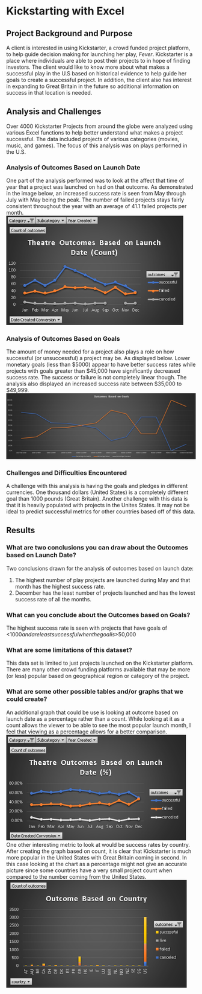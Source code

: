 # Kickstarting with Excel

## Project Background and Purpose

A client is interested in using Kickstarter, a crowd funded project platform, to help guide decision making for launching her play, *Fever*.  Kickstarter is a place where individuals are able to post their projects to in hope of finding investors.  The client would like to know more about what makes a successful play in the U.S based on historical evidence to help guide her goals to create a successful project.  In addition, the client also has interest in expanding to Great Britain in the future so additional information on success in that location is needed.


## Analysis and Challenges
Over 4000 Kickstarter Projects from around the globe were analyzed using various Excel functions to help better understand what makes a project successful.  The data included projects of various categories (movies, music, and games).  The focus of this analysis was on plays performed in the U.S. 

### Analysis of Outcomes Based on Launch Date
One part of the analysis performed was to look at the affect that time of year that a project was launched on had on that outcome.  As demonstrated in the image below,  an increased success rate is seen from May through July with May being the peak.  The number of failed projects stays fairly consistent throughout the year with an average of 41.1 failed projects per month. 
![Line graph of Outcomes by Launch Date in Theater Category](Images/Outcomes_vs_Launch_Count.png)


### Analysis of Outcomes Based on Goals
The amount of money needed for a project also plays a role on how successful (or unsuccessful) a project may be.  As displayed below.  Lower monetary goals (less than $5000) appear to have better success rates while projects with goals greater than $45,000 have significantly decreased success rate.  The success or failure is not completely linear though.  The analysis also displayed an increased success rate between $35,000 to $49,999.
![Line graph of Outcomes Based on Goals as a percentage](Images/Outcomes_vs_Goals.png)

### Challenges and Difficulties Encountered
A challenge with this analysis is having the goals and pledges in different currencies.  One thousand dollars (United States) is a completely different goal than 1000 pounds (Great Britain).  Another challenge with this data is that it is heavily populated with projects in the Unites States.  It may not be ideal to predict successful metrics for other countries based off of this data.  

## Results

### What are two conclusions you can draw about the Outcomes based on Launch Date?
Two conclusions drawn for the analysis of outcomes based on launch date:
1. The highest number of play projects are launched during May and that month has the highest success rate. 
2. December has the least number of projects launched and has the lowest success rate of all the months.  

### What can you conclude about the Outcomes based on Goals?
The highest success rate is seen with projects that have goals of <$1000 and are least successful when the goal is >$50,000

### What are some limitations of this dataset?
This data set is limited to just projects launched on the Kickstarter platform.  There are many other crowd funding platforms available that may be more (or less) popular based on geographical region or category of the project.   

### What are some other possible tables and/or graphs that we could create?
An additional graph that could be use is looking at outcome based on launch date as a percentage rather than a count.  While looking at it as a count allows the viewer to be able to see the most popular launch month, I feel that viewing as a percentage allows for a better comparison.  
![Outcomes based on launch date as a percentage](Images/Outcomes_vs_Launch_Percent.png)
One other interesting metric to look at would be success rates by country. After creating the graph based on count, it is clear that Kickstarter is much more popular in the United States with Great Britain coming in second.  In this case looking at the chart as a percentage might not give an accurate picture since some countries have a very small project count when compared to the number coming from the United States.  
![Outcomes based on Country](Images/Outcome_vs_Country.png)
